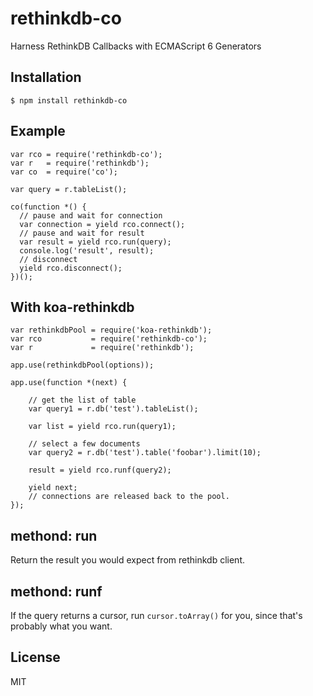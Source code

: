rethinkdb-co
============

Harness RethinkDB Callbacks with ECMAScript 6 Generators

## Installation

    $ npm install rethinkdb-co

## Example

    var rco = require('rethinkdb-co');
    var r   = require('rethinkdb');
    var co  = require('co');

    var query = r.tableList();

    co(function *() {
      // pause and wait for connection
      var connection = yield rco.connect();
      // pause and wait for result
      var result = yield rco.run(query);
      console.log('result', result);
      // disconnect
      yield rco.disconnect();
    })();

## With koa-rethinkdb

    var rethinkdbPool = require('koa-rethinkdb');
    var rco           = require('rethinkdb-co');
    var r             = require('rethinkdb');

    app.use(rethinkdbPool(options));

    app.use(function *(next) {

        // get the list of table
        var query1 = r.db('test').tableList();

        var list = yield rco.run(query1);

        // select a few documents
        var query2 = r.db('test').table('foobar').limit(10);

        result = yield rco.runf(query2);

        yield next;
        // connections are released back to the pool.
    });

## methond: run

Return the result you would expect from rethinkdb client.

## methond: runf

If the query returns a cursor, run `cursor.toArray()` for you, since that's probably what you want.

## License

MIT
